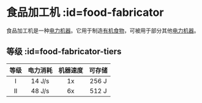 # 食品加工机 :id=food-fabricator

食品加工机是一种[电力机器](/Electric-Machines#machines)。它用于制造[有机食物](/Miscellaneous-Items)，可被用于部分其他[电力机器](/Electric-Machines#machines)。

## 等级 :id=food-fabricator-tiers

| 等级 | 电力消耗 | 机器速度  | 可存储 |
| :-----------: | :----: | :---------------: | :----: |
| I             | 14 J/s | 1x                | 256 J  |
| II            | 48 J/s | 6x                | 512 J  |
